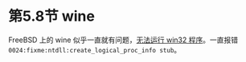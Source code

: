 # 第5.8节 wine

FreeBSD 上的 wine 似乎一直就有问题，[无法运行 win32 程序](https://bugs.freebsd.org/bugzilla/show_bug.cgi?id=265273)。一直报错 `0024:fixme:ntdll:create_logical_proc_info stub`。


